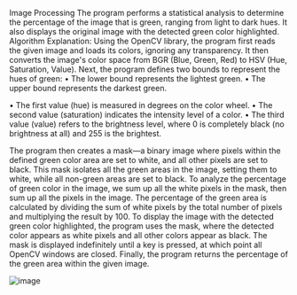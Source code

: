 Image Processing
The program performs a statistical analysis to determine the percentage of the image that is green, ranging from light to dark hues. It also displays the original image with the detected green color highlighted.
Algorithm Explanation:
Using the OpenCV library, the program first reads the given image and loads its colors, ignoring any transparency. It then converts the image's color space from BGR (Blue, Green, Red) to HSV (Hue, Saturation, Value). Next, the program defines two bounds to represent the hues of green:
•	The lower bound represents the lightest green.
•	The upper bound represents the darkest green.




•	The first value (hue) is measured in degrees on the color wheel.
•	The second value (saturation) indicates the intensity level of a color.
•	The third value (value) refers to the brightness level, where 0 is completely black (no brightness at all) and 255 is the brightest.

The program then creates a mask—a binary image where pixels within the defined green color area are set to white, and all other pixels are set to black. This mask isolates all the green areas in the image, setting them to white, while all non-green areas are set to black.
To analyze the percentage of green color in the image, we sum up all the white pixels in the mask, then sum up all the pixels in the image. The percentage of the green area is calculated by dividing the sum of white pixels by the total number of pixels and multiplying the result by 100.
To display the image with the detected green color highlighted, the program uses the mask, where the detected color appears as white pixels and all other colors appear as black. The mask is displayed indefinitely until a key is pressed, at which point all OpenCV windows are closed.
Finally, the program returns the percentage of the green area within the given image.

![image](https://github.com/EmilyBederov/picture-processing/assets/151040825/f93bc75e-8fdf-4687-8482-5c8f7e13a78a)
